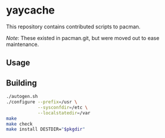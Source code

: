 # yaycache

This repository contains contributed scripts to pacman.

*Note*: These existed in pacman.git, but were moved out to ease maintenance.

## Usage



## Building

```sh
./autogen.sh
./configure --prefix=/usr \
            --sysconfdir=/etc \
            --localstatedir=/var
make
make check
make install DESTDIR="$pkgdir"
```
